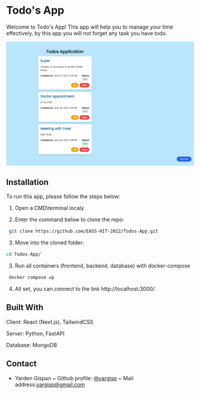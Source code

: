 
# Todo's App 


Welcome to Todo's App! 
This app will help you to manage your time effectively, by this app you will not forget any task you have todo.

![Screenshot](https://github.com/EASS-HIT-2022/Todos-App/blob/main/Files/App.png)

## Installation

To run this app, please follow the steps below:

1. Open a CMD\terminal localy

2. Enter the command below to clone the repo:
```bash
 git clone https://github.com/EASS-HIT-2022/Todos-App.git
```
3. Move into the cloned folder:
```bash
cd Todos-App/
```
3. Run all containers (frontend, backend, database) with docker-compose
```bash
 docker compose up
```

4. All set, you can connect to the link http://localhost:3000/



## Built With

Client: React (Next.js), TailwindCSS

Server: Python, FastAPI

Database: MongoDB


## Contact 

- Yarden Gispan ~ Github profile: [@yargisp](https://github.com/yargisp) ~ Mail address:yargisp@gmail.com

